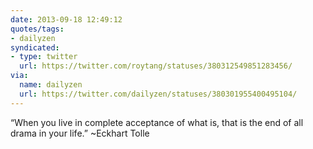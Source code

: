 ```yaml
---
date: 2013-09-18 12:49:12
quotes/tags:
- dailyzen
syndicated:
- type: twitter
  url: https://twitter.com/roytang/statuses/380312549851283456/
via:
  name: dailyzen
  url: https://twitter.com/dailyzen/statuses/380301955400495104/
---
```


“When you live in complete acceptance of what is, that is the end of all drama in your life.” ~Eckhart Tolle